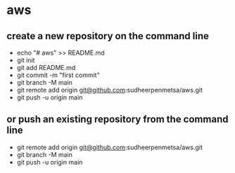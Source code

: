 # aws

## create a new repository on the command line
+ echo "# aws" >> README.md
+ git init
+ git add README.md
+ git commit -m "first commit"
+ git branch -M main
+ git remote add origin git@github.com:sudheerpenmetsa/aws.git
+ git push -u origin main
                
## or push an existing repository from the command line
- git remote add origin git@github.com:sudheerpenmetsa/aws.git
- git branch -M main
- git push -u origin main

